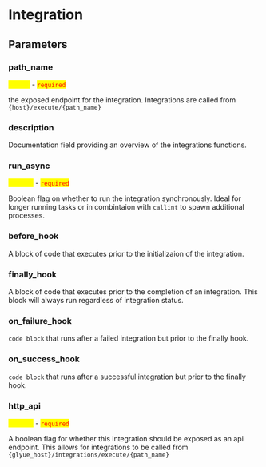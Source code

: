 # Integration

## Parameters

### path\_name

<mark style="color:yellow;">`string`</mark> - <mark style="color:red;">`required`</mark>

the exposed endpoint for the integration. Integrations are called from `{host}/execute/{path_name}`

### description

Documentation field providing an overview of the integrations functions.

### run\_async

<mark style="color:yellow;">`boolean`</mark> - <mark style="color:red;">`required`</mark>

Boolean flag on whether to run the integration synchronously. Ideal for longer running tasks or in combintaion with `callint` to spawn additional processes.

### before\_hook

A block of code that executes prior to the initializaion of the integration.

### finally\_hook

A block of code that executes prior to the completion of an integration. This block will always run regardless of integration status.

### on\_failure\_hook

`code block` that runs after a failed integration but prior to the finally hook.

### on\_success\_hook

`code block` that runs after a successful integration but prior to the finally hook.

### http\_api

<mark style="color:yellow;">`boolean`</mark> - <mark style="color:red;">`required`</mark>

A boolean flag for whether this integration should be exposed as an api endpoint. This allows for integrations to be called from `{glyue_host}/integrations/execute/{path_name}`
